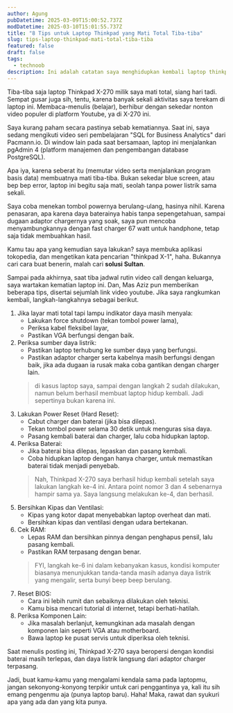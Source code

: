 ```yaml
---
author: Agung
pubDatetime: 2025-03-09T15:00:52.737Z
modDatetime: 2025-03-10T15:01:55.737Z
title: "8 Tips untuk Laptop Thinkpad yang Mati Total Tiba-tiba"
slug: tips-laptop-thinkpad-mati-total-tiba-tiba
featured: false
draft: false
tags:
  - technoob
description: Ini adalah catatan saya menghidupkan kembali laptop thinkpad X-270 yang mati total tiba-tiba.
---
```


Tiba-tiba saja laptop Thinkpad X-270 milik saya mati total, siang hari tadi. Sempat gusar juga sih, tentu, karena banyak sekali aktivitas saya terekam di laptop ini. Membaca-menulis (belajar), berhibur dengan sekedar nonton video populer di platform Youtube, ya di X-270 ini.

Saya kurang paham secara pastinya sebab kematiannya. Saat ini, saya sedang mengikuti video seri pembelajaran "SQL for Business Analytics" dari Pacmann.io. Di window lain pada saat bersamaan, laptop ini menjalankan pgAdmin 4 (platform manajemen dan pengembangan database PostgreSQL).

Apa iya, karena seberat itu (memutar video serta menjalankan program basis data) membuatnya mati tiba-tiba. Bukan sekedar blue screen, atau bep bep error, laptop ini begitu saja mati, seolah tanpa power listrik sama sekali.

Saya coba menekan tombol powernya berulang-ulang, hasinya nihil. Karena penasaran, apa karena daya baterainya habis tanpa sepengetahuan, sampai dugaan adaptor chargernya yang soak, saya pun mencoba menyambungkannya dengan fast charger 67 watt untuk handphone, tetap saja tidak membuahkan hasil.

Kamu tau apa yang kemudian saya lakukan? saya membuka aplikasi tokopedia, dan mengetikan kata pencarian "thinkpad X-1", haha. Bukannya cari cara buat benerin, malah cari **solusi Sultan**.

Sampai pada akhirnya, saat tiba jadwal rutin video call dengan keluarga, saya wartakan kematian laptop ini. Dan, Mas Aziz pun memberikan beberapa tips, disertai sejumlah link video youtube. Jika saya rangkumkan kembali, langkah-langkahnya sebagai berikut.

1. Jika layar mati total tapi lampu indikator daya masih menyala:
    - Lakukan force shutdown (tekan tombol power lama),
    - Periksa kabel fleksibel layar,
    - Pastikan VGA berfungsi dengan baik. 
2. Periksa sumber daya listrik:
    - Pastikan laptop terhubung ke sumber daya yang berfungsi.
    - Pastikan adaptor charger serta kabelnya masih berfungsi dengan baik, jika ada dugaan ia rusak maka coba gantikan dengan charger lain.
    >di kasus laptop saya, sampai dengan langkah 2 sudah dilakukan, namun belum berhasil membuat laptop hidup kembali. Jadi sepertinya bukan karena ini.
3. Lakukan Power Reset (Hard Reset):
    - Cabut charger dan baterai (jika bisa dilepas).
    - Tekan tombol power selama 30 detik untuk menguras sisa daya.
    - Pasang kembali baterai dan charger, lalu coba hidupkan laptop. 
4. Periksa Baterai:
    - Jika baterai bisa dilepas, lepaskan dan pasang kembali. 
    - Coba hidupkan laptop dengan hanya charger, untuk memastikan baterai tidak menjadi penyebab.
    >Nah, Thinkpad X-270 saya berhasil hidup kembali setelah saya lakukan langkah ke-4 ini. Antara point nomor 3 dan 4 sebenarnya hampir sama ya. Saya langsung melakukan ke-4, dan berhasil.
5. Bersihkan Kipas dan Ventilasi:
    - Kipas yang kotor dapat menyebabkan laptop overheat dan mati.
    - Bersihkan kipas dan ventilasi dengan udara bertekanan. 
6. Cek RAM:
    - Lepas RAM dan bersihkan pinnya dengan penghapus pensil, lalu pasang kembali.
    - Pastikan RAM terpasang dengan benar.
    >FYI, langkah ke-6 ini dalam kebanyakan kasus, kondisi komputer biasanya menunjukkan tanda-tanda masih adanya daya listrik yang mengalir, serta bunyi beep beep berulang.
7. Reset BIOS:
    - Cara ini lebih rumit dan sebaiknya dilakukan oleh teknisi.
    - Kamu bisa mencari tutorial di internet, tetapi berhati-hatilah. 
8. Periksa Komponen Lain:
    - Jika masalah berlanjut, kemungkinan ada masalah dengan komponen lain seperti VGA atau motherboard. 
    - Bawa laptop ke pusat servis untuk diperiksa oleh teknisi. 

Saat menulis posting ini, Thinkpad X-270 saya beropersi dengan kondisi baterai masih terlepas, dan daya listrik langsung dari adaptor charger terpasang.

Jadi, buat kamu-kamu yang mengalami kendala sama pada laptopmu, jangan sekonyong-konyong terpikir untuk cari penggantinya ya, kali itu sih emang pengenmu aja (punya laptop baru). Haha! Maka, rawat dan syukuri apa yang ada dan yang kita punya.